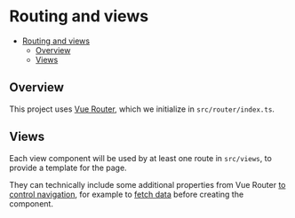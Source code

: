 # Routing and views

- [Routing and views](#routing-and-views)
  - [Overview](#overview)
  - [Views](#views)

## Overview

This project uses [Vue Router](tech.md#vue-router), which we initialize in
`src/router/index.ts`.

## Views

Each view component will be used by at least one route in `src/views`, to provide a template for the page. 

They can technically include some additional properties from Vue Router [to control navigation](https://router.vuejs.org/guide/advanced/navigation-guards.html), for example to [fetch data](https://router.vuejs.org/guide/advanced/data-fetching.html#fetching-before-navigation) before creating the component.
